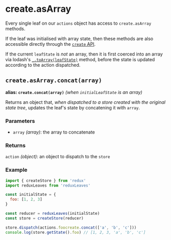 # create.asArray

Every single leaf on our `actions` object has access to `create.asArray` methods.

If the leaf was initialised with array state, then these methods are also accessible directly through the [`create` API](https://github.com/richardcrng/redux-leaves/tree/master/docs/create).

If the current `leafState` is *not* an array, then it is first coerced into an array via lodash's [`_.toArray(leafState)`](https://lodash.com/docs/4.17.11#toArray) method, before the state is updated according to the action dispatched.

## `create.asArray.concat(array)`
**alias: `create.concat(array)`** *(when `initialLeafState` is an array)*

Returns an object that, *when dispatched to a store created with the original state tree*, updates the leaf's state by concatening it with `array`.

### Parameters
- `array` *(array)*: the array to concatenate

### Returns
`action` *(object)*: an object to dispatch to the `store`

### Example
```js
import { createStore } from 'redux'
import reduxLeaves from 'reduxLeaves'

const initialState = {
  foo: [1, 2, 3]
}

const reducer = reduxLeaves(initialState)
const store = createStore(reducer)
```
```js
store.dispatch(actions.foocreate.concat(['a', 'b', 'c']))
console.log(store.getState().foo) // [1, 2, 3, 'a', 'b', 'c']
```